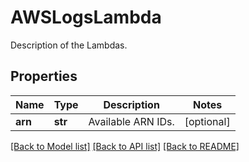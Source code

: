 # AWSLogsLambda

Description of the Lambdas.
## Properties
Name | Type | Description | Notes
------------ | ------------- | ------------- | -------------
**arn** | **str** | Available ARN IDs. | [optional] 

[[Back to Model list]](README.md#documentation-for-models) [[Back to API list]](README.md#documentation-for-api-endpoints) [[Back to README]](README.md)



